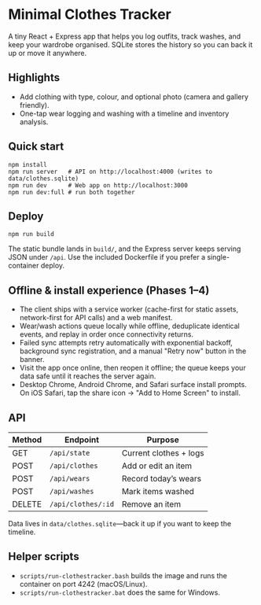 Minimal Clothes Tracker
=======================

A tiny React + Express app that helps you log outfits, track washes, and keep your wardrobe organised. SQLite stores the history so you can back it up or move it anywhere.

Highlights
----------
- Add clothing with type, colour, and optional photo (camera and gallery friendly).
- One-tap wear logging and washing with a timeline and inventory analysis.

Quick start
-----------
```
npm install
npm run server   # API on http://localhost:4000 (writes to data/clothes.sqlite)
npm run dev      # Web app on http://localhost:3000
npm run dev:full # run both together
```

Deploy
------
```
npm run build
```
The static bundle lands in `build/`, and the Express server keeps serving JSON under `/api`. Use the included Dockerfile if you prefer a single-container deploy.

Offline & install experience (Phases 1–4)
----------------------------------------
- The client ships with a service worker (cache-first for static assets, network-first for API calls) and a web manifest.
- Wear/wash actions queue locally while offline, deduplicate identical events, and replay in order once connectivity returns.
- Failed sync attempts retry automatically with exponential backoff, background sync registration, and a manual "Retry now" button in the banner.
- Visit the app once online, then reopen it offline; the queue keeps your data safe until it reaches the server again.
- Desktop Chrome, Android Chrome, and Safari surface install prompts. On iOS Safari, tap the share icon → "Add to Home Screen" to install.

API
---
| Method | Endpoint           | Purpose                |
| ------ | ------------------ | ---------------------- |
| GET    | `/api/state`       | Current clothes + logs |
| POST   | `/api/clothes`     | Add or edit an item    |
| POST   | `/api/wears`       | Record today’s wears   |
| POST   | `/api/washes`      | Mark items washed      |
| DELETE | `/api/clothes/:id` | Remove an item         |

Data lives in `data/clothes.sqlite`—back it up if you want to keep the timeline.

Helper scripts
--------------
- `scripts/run-clothestracker.bash` builds the image and runs the container on port 4242 (macOS/Linux).
- `scripts/run-clothestracker.bat` does the same for Windows.